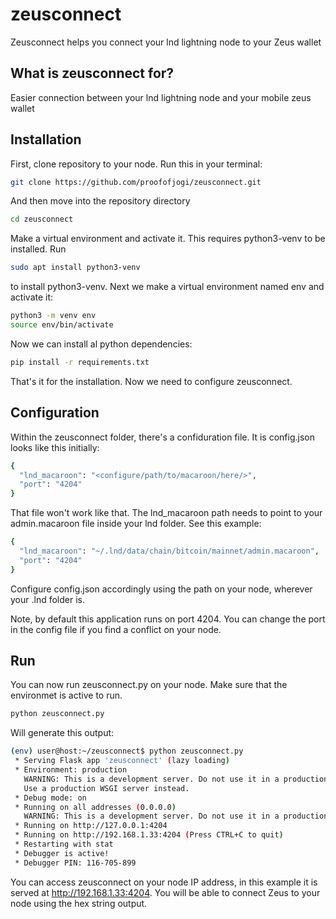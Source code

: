 # zeusconnect
Zeusconnect helps you connect your lnd lightning node to your Zeus wallet

## What is zeusconnect for?
Easier connection between your lnd lightning node and your mobile zeus wallet

## Installation
First, clone repository to your node. Run this in your terminal:

```sh
git clone https://github.com/proofofjogi/zeusconnect.git
```

And then move into the repository directory
```sh
cd zeusconnect
```

Make a virtual environment and activate it. This requires python3-venv to be installed. Run
```sh
sudo apt install python3-venv
```

to install python3-venv. Next we make a virtual environment named env and activate it:

```sh
python3 -m venv env
source env/bin/activate
```

Now we can install al python dependencies:
```sh
pip install -r requirements.txt
```
That's it for the installation. Now we need to configure zeusconnect.

## Configuration

Within the zeusconnect folder, there's a confiduration file. It is config.json looks like this initially:

```sh
{
  "lnd_macaroon": "<configure/path/to/macaroon/here/>",
  "port": "4204"
}
```

That file won't work like that. The lnd_macaroon path needs to point to your admin.macaroon file inside your lnd folder. See this example:
```sh
{
  "lnd_macaroon": "~/.lnd/data/chain/bitcoin/mainnet/admin.macaroon",
  "port": "4204"
}
```
Configure config.json accordingly using the path on your node, wherever your .lnd folder is.

Note, by default this application runs on port 4204. You can change the port in the config file if you find a conflict on your node.

## Run

You can now run zeusconnect.py on your node. Make sure that the environmet is active to run.

```sh
python zeusconnect.py
```

Will generate this output:

```sh
(env) user@host:~/zeusconnect$ python zeusconnect.py
 * Serving Flask app 'zeusconnect' (lazy loading)
 * Environment: production
   WARNING: This is a development server. Do not use it in a production deployment.
   Use a production WSGI server instead.
 * Debug mode: on
 * Running on all addresses (0.0.0.0)
   WARNING: This is a development server. Do not use it in a production deployment.
 * Running on http://127.0.0.1:4204
 * Running on http://192.168.1.33:4204 (Press CTRL+C to quit)
 * Restarting with stat
 * Debugger is active!
 * Debugger PIN: 116-705-899
```

You can access zeusconnect on your node IP address, in this example it is served at http://192.168.1.33:4204. You will be able to connect Zeus to your node using the hex string output.
